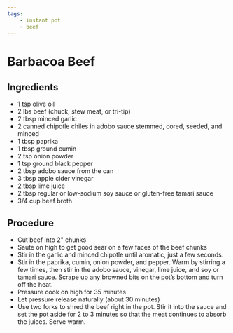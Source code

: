 ```yaml
---
tags:
    - instant pot
    - beef
---
```


# Barbacoa Beef

## Ingredients

- 1 tsp olive oil
- 2 lbs beef (chuck, stew meat, or tri-tip)
- 2 tbsp minced garlic
- 2 canned chipotle chiles in adobo sauce stemmed, cored, seeded, and minced
- 1 tbsp paprika
- 1 tbsp ground cumin
- 2 tsp onion powder
- 1 tsp ground black pepper
- 2 tbsp adobo sauce from the can
- 3 tbsp apple cider vinegar
- 2 tbsp lime juice
- 2 tbsp regular or low-sodium soy sauce or gluten-free tamari sauce
- 3/4 cup beef broth

## Procedure

- Cut beef into 2" chunks
- Saute on high to get good sear on a few faces of the beef chunks
- Stir in the garlic and minced chipotle until aromatic, just a few seconds.
- Stir in the paprika, cumin, onion powder, and pepper. Warm by stirring a few times, then stir in the adobo sauce, vinegar, lime juice, and soy or tamari sauce. Scrape up any browned bits on the pot’s bottom and turn off the heat.
- Pressure cook on high for 35 minutes
- Let pressure release naturally (about 30 minutes)
- Use two forks to shred the beef right in the pot. Stir it into the sauce and set the pot aside for 2 to 3 minutes so that the meat continues to absorb the juices. Serve warm.
